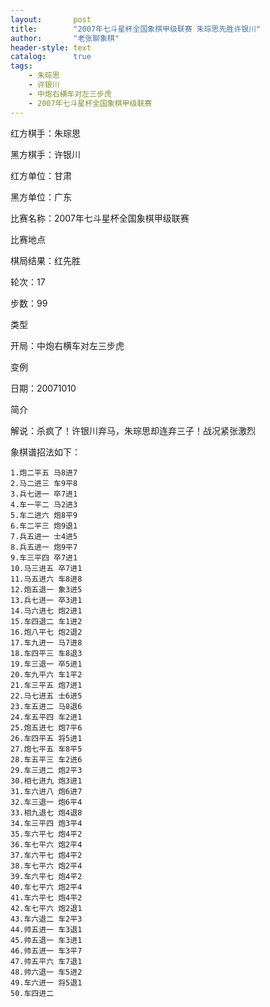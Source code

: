 ```yaml
---
layout:       post
title:        "2007年七斗星杯全国象棋甲级联赛 朱琮思先胜许银川"
author:       "老张聊象棋"
header-style: text
catalog:      true
tags:
    - 朱琮思
    - 许银川
    - 中炮右横车对左三步虎
    - 2007年七斗星杯全国象棋甲级联赛
---
```

红方棋手：朱琮思

黑方棋手：许银川

红方单位：甘肃

黑方单位：广东

比赛名称：2007年七斗星杯全国象棋甲级联赛

比赛地点

棋局结果：红先胜

轮次：17

步数：99

类型

开局：中炮右横车对左三步虎

变例

日期：20071010

简介

解说：杀疯了！许银川弃马，朱琮思却连弃三子！战况紧张激烈

象棋谱招法如下：
```
1.炮二平五 马8进7
2.马二进三 车9平8
3.兵七进一 卒7进1
4.车一平二 马2进3
5.车二进六 炮8平9
6.车二平三 炮9退1
7.兵五进一 士4进5
8.兵五进一 炮9平7
9.车三平四 卒7进1
10.马三进五 卒7进1
11.马五进六 车8进8
12.炮五退一 象3进5
13.兵七进一 卒3进1
14.马六进七 炮2进1
15.车四退二 车1进2
16.炮八平七 炮2退2
17.车九进一 马7进8
18.车四平三 车8退3
19.车三退一 卒5进1
20.车九平六 车1平2
21.车三平五 炮7进1
22.马七进五 士6进5
23.车五进二 马8退6
24.车五平四 车2进1
25.炮五进七 炮7平6
26.车四平五 将5进1
27.炮七平五 车8平5
28.车五平三 车2进6
29.车三进二 炮2平3
30.相七进九 炮3进1
31.车六进八 炮6进7
32.车三退一 炮6平4
33.相九退七 炮4退8
34.车三平四 炮3平4
35.车六平七 炮4平2
36.车七平六 炮2平4
37.车六平七 炮4平2
38.车七平六 炮2平4
39.车六平七 炮4平2
40.车七平六 炮2平4
41.车六平七 炮4平2
42.车七平六 炮2退1
43.车六退二 车2平3
44.帅五进一 车3退1
45.帅五退一 车3进1
46.帅五进一 车3平7
47.帅五平六 车7退1
48.帅六退一 车5进2
49.车六进一 将5退1
50.车四进二
```
